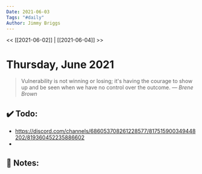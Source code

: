 ```yaml
---
Date: 2021-06-03
Tags: "#daily"
Author: Jimmy Briggs
---
```


<< [[2021-06-02]] | [[2021-06-04]] >>

# Thursday, June 2021

> Vulnerability is not winning or losing; it's having the courage to show up and be seen when we have no control over the outcome.
> &mdash; <cite>Brene Brown</cite>


## ✔️ Todo:

- https://discord.com/channels/686053708261228577/817515900349448202/819360452235886602
- 

## 📝 Notes: